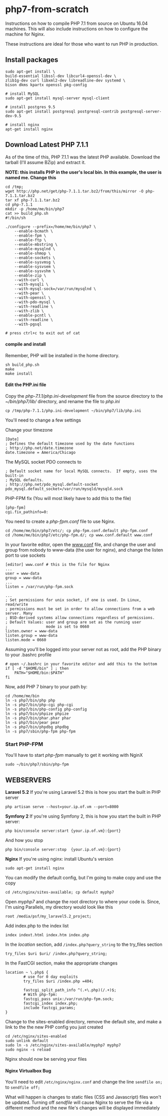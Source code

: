 # php7-from-scratch
Instructions on how to compile PHP 7.1 from source on Ubuntu 16.04 machines. This
will also include instructions on how to configure the machine for Nginx.

These instructions are ideal for those who want to run PHP in production.

## Install packages

    sudo apt-get install \
    build-essential libssl-dev libcurl4-openssl-dev \
    zlib1g-dev curl libxml2-dev libreadline-dev systemd \
    bison dkms kpartx openssl pkg-config
    
    # install MySQL
    sudo apt-get install mysql-server mysql-client
    
    # install postgres 9.5
    sudo apt-get install postgresql postgresql-contrib postgresql-server-dev-9.5
    
    # install nginx
    apt-get install nginx

## Download Latest PHP 7.1.1
As of the time of this, PHP 7.1.1 was the latest PHP available. Download the
tarball (I'll assume BZip) and extract it.

__NOTE: this installs PHP in the user's local bin. In this example, the user is
named me. Change this__

    cd /tmp;
    wget http://php.net/get/php-7.1.1.tar.bz2/from/this/mirror -O php-7.1.1.tar.bz2
    tar xf php-7.1.1.tar.bz2
    cd php-7.1.1
    mkdir -p /home/me/bin/php7
    cat >> build_php.sh
    #!/bin/sh

    ./configure --prefix=/home/me/bin/php7 \
        --enable-bcmath \
        --enable-fpm \
        --enable-ftp \
        --enable-mbstring \
        --enable-mysqlnd \
        --enable-shmop \
        --enable-sockets \
        --enable-sysvmsg \
        --enable-sysvsem \
        --enable-sysvshm \
        --enable-zip \
        --with-curl \
        --with-mysqli \
        --with-mysql-sock=/var/run/mysqlnd \
        --with-pear \
        --with-openssl \
        --with-pdo-mysql \
        --with-readline \
        --with-zlib \
        --enable-pcntl \
        --with-readline \
        --with-pgsql

    # press ctrl+c to exit out of cat

#### compile and install
Remember, PHP will be installed in the home directory.

    sh build_php.sh
    make
    make install

#### Edit the PHP.ini file
Copy the *php-7.1.1/php.ini-development* file from the source directory to the *~/bin/php7/lib/* directory, and rename
the file to *php.ini*

    cp /tmp/php-7.1.1/php.ini-development ~/bin/php7/lib/php.ini

You'll need to change a few settings

Change your timezone

    [Date]
    ; Defines the default timezone used by the date functions
    ; http://php.net/date.timezone
    date.timezone = America/Chicago
    
The MySQL socket PDO connects to

    ; Default socket name for local MySQL connects.  If empty, uses the built-in
    ; MySQL defaults.
    ; http://php.net/pdo_mysql.default-socket
    pdo_mysql.default_socket=/var/run/mysqld/mysqld.sock

PHP-FPM fix (You will most likely have to add this to the file)

    [php-fpm]
    cgi.fix_pathinfo=0:

You need to create a *php-fpm.conf* file to use Nginx.

    cd /home/me/bin/php7/etc/; cp php-fpm.conf.default php-fpm.conf
    cd /home/me/bin/php7/etc/php-fpm.d/; cp www.conf.default www.conf

In your favorite editor, open the www.conf file, and change the user and group
from nobody to www-data (the user for nginx), and change the listen port to use
sockets

    [editor] www.conf # this is the file for Nginx
    ...
    user = www-data
    group = www-data
    ...
    listen = /var/run/php-fpm.sock

    ...
    ; Set permissions for unix socket, if one is used. In Linux, read/write
    ; permissions must be set in order to allow connections from a web server. Many
    ; BSD-derived systems allow connections regardless of permissions.
    ; Default Values: user and group are set as the running user
    ;                 mode is set to 0660
    listen.owner = www-data
    listen.group = www-data
    listen.mode = 0660

Assuming you'll be logged into your server not as root, add the PHP binary to
your .bashrc profile

    # open ~/.bashrc in your favorite editor and add this to the bottom
    if [ -d "$HOME/bin" ] ; then
        PATH="$HOME/bin:$PATH"
    fi


Now, add PHP 7 binary to your path by:

    cd /home/me/bin
    ln -s php7/bin/php php
    ln -s php7/bin/php-cgi php-cgi
    ln -s php7/bin/php-config php-config
    ln -s php7/bin/phpize phpize
    ln -s php7/bin/phar.phar phar
    ln -s php7/bin/pear pear
    ln -s php7/bin/phpdbg phpdbg
    ln -s php7/sbin/php-fpm php-fpm
    
### Start PHP-FPM
You'll have to start *php-fpm* manually to get it working with NginX

    sudo ~/bin/php7/sbin/php-fpm

## WEBSERVERS

__Laravel 5.2__
If you're using Laravel 5.2 this is how you start the built in PHP server

    php artisan serve --host=your.ip.of.vm --port=8000

__Symfony 2__
If you're using Symfony 2, this is how you start the built in PHP server:

    php bin/console server:start {your.ip.of.vm}:{port}

And how you stop

    php bin/console server:stop  {your.ip.of.vm}:{port}

__Nginx__ If you're using nginx: install Ubuntu's version

    sudo apt-get install nginx

You can modify the default config, but I'm going to make copy and use the copy

    cd /etc/nginx/sites-available; cp default myphp7

Open *myphp7* and change the root directory to where your code is. Since, I'm using Parallels, my directory would look like this

    root /media/psf/my_laravel5.2_project;

 Add index.php to the index list

    index indext.html index.htm index.php

In the *location* section, add `/index.php?query_string` to the try_files section

    try_files $uri $uri/ /index.php?query_string;

In the FastCGI section, make the appropriate changes

    location ~ \.php$ {
            # use for 0 day exploits
            try_files $uri /index.php =404;
            
            fastcgi_split_path_info ^(.+\.php)(/.+)$;
            # With php-fpm:
            fastcgi_pass unix:/var/run/php-fpm.sock;
            fastcgi_index index.php;
            include fastcgi_params;
    }

Change to the sites-enabled directory, remove the default site, and make a link to the the new PHP config you just created

    cd /etc/nginx/sites-enabled
    sudo unlink default
    sudo ln -s /etc/nginx/sites-available/myphp7 myphp7
    sudo nginx -s reload

Nginx should now be serving your files

#### Nginx Virtualbox Bug
You'll need to edit `/etc/nginx/nginx.conf` and change the line `sendfile on;` to `sendfile off;`

What will happen is changes to static files (CSS and Javascript) files won't be updated. Turning off _sendfile_ will cause Nginx to serve the file via a different method and the new file's changes will be displayed immediately

